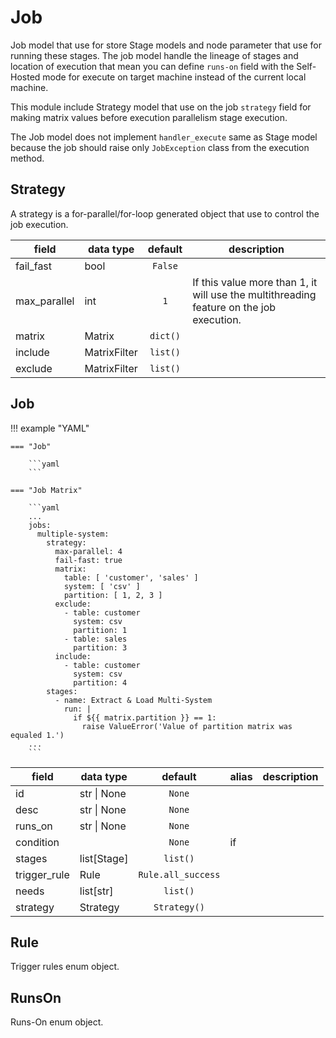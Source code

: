 # Job

Job model that use for store Stage models and node parameter that use for
running these stages. The job model handle the lineage of stages and location of
execution that mean you can define `runs-on` field with the Self-Hosted mode
for execute on target machine instead of the current local machine.

This module include Strategy model that use on the job `strategy` field for
making matrix values before execution parallelism stage execution.

The Job model does not implement `handler_execute` same as Stage model
because the job should raise only `JobException` class from the execution
method.

## Strategy

A strategy is a for-parallel/for-loop generated object that use to control the
job execution.

| field        | data type      | default  | description                                                                             |
|--------------|----------------|:--------:|-----------------------------------------------------------------------------------------|
| fail_fast    | bool           | `False`  |                                                                                         |
| max_parallel | int            |   `1`    | If this value more than 1, it will use the multithreading feature on the job execution. |
| matrix       | Matrix         | `dict()` |                                                                                         |
| include      | MatrixFilter   | `list()` |                                                                                         |
| exclude      | MatrixFilter   | `list()` |                                                                                         |

## Job

!!! example "YAML"

    === "Job"

        ```yaml
        ```

    === "Job Matrix"

        ```yaml
        ...
        jobs:
          multiple-system:
            strategy:
              max-parallel: 4
              fail-fast: true
              matrix:
                table: [ 'customer', 'sales' ]
                system: [ 'csv' ]
                partition: [ 1, 2, 3 ]
              exclude:
                - table: customer
                  system: csv
                  partition: 1
                - table: sales
                  partition: 3
              include:
                - table: customer
                  system: csv
                  partition: 4
            stages:
              - name: Extract & Load Multi-System
                run: |
                  if ${{ matrix.partition }} == 1:
                    raise ValueError('Value of partition matrix was equaled 1.')
        ...
        ```

| field        | data type   |       default       | alias | description |
|--------------|-------------|:-------------------:|-------|-------------|
| id           | str \| None |       `None`        |       |             |
| desc         | str \| None |       `None`        |       |             |
| runs_on      | str \| None |       `None`        |       |             |
| condition    |             |       `None`        | if    |             |
| stages       | list[Stage] |      `list()`       |       |             |
| trigger_rule | Rule        | `Rule.all_success`  |       |             |
| needs        | list[str]   |      `list()`       |       |             |
| strategy     | Strategy    |    `Strategy()`     |       |             |


## Rule

Trigger rules enum object.

## RunsOn

Runs-On enum object.

